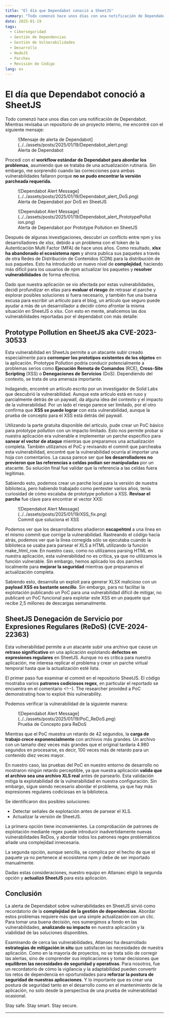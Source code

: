 ```yaml
---
title: "El día que Dependabot conoció a SheetJS"
summary: "Todo comenzó hace unos días con una notificación de Dependabot. Mientras revisaba un repositorio de un proyecto interno, me encontré con el siguiente mensaje:<figure markdown=\"span\">![Mensaje de alerta de Dependabot](../../assets/posts/2025/01/19/Dependabot_alert.png)<figcaption>Alerta de Dependabot</figcaption></figure>Procedí con el **workflow estándar de Dependabot para abordar los problemas**, asumiendo que se trataba de una actualización rutinaria. Sin embargo, me sorprendió cuando las correcciones para ambas vulnerabilidades fallaron porque **no se pudo encontrar la versión parcheada requerida**.\n\n"
date: 2025-01-19
tags:
  - Ciberseguridad
  - Gestión de Dependencias
  - Gestión de Vulnerabilidades
  - Desarrollo
  - NodeJS
  - Parches
  - Revisión de Código
lang: es
---
```


# El día que Dependabot conoció a SheetJS

Todo comenzó hace unos días con una notificación de Dependabot. Mientras revisaba un repositorio de un proyecto interno, me encontré con el siguiente mensaje:

<figure markdown="span">
  ![Mensaje de alerta de Dependabot](../../assets/posts/2025/01/19/Dependabot_alert.png)
  <figcaption>Alerta de Dependabot</figcaption>
</figure>

Procedí con el **workflow estándar de Dependabot para abordar los problemas**, asumiendo que se trataba de una actualización rutinaria. Sin embargo, me sorprendió cuando las correcciones para ambas vulnerabilidades fallaron porque **no se pudo encontrar la versión parcheada requerida.**

<!-- more -->

<figure markdown="span">
  ![Dependabot Alert Message](../../assets/posts/2025/01/19/Dependabot_alert_DoS.png)
  <figcaption>Alerta de Dependabot por DoS en SheetJS</figcaption>
</figure>
<figure markdown="span">
  ![Dependabot Alert Message](../../assets/posts/2025/01/19/Dependabot_alert_PrototypePollution.png)
  <figcaption>Alerta de Dependabot por Prototype Pollution en SheetJS</figcaption>
</figure>

Después de algunas investigaciones, descubrí un conflicto entre npm y los desarrolladores de xlsx, debido a un problema con el token de la Autenticación Multi Factor (MFA) de hace unos años. Como resultado, **xlsx ha abandonado el ecosistema npm** y ahora publica sus paquetes a través de otra Redes de Distribución de Contenidos (CDN) para la distribución de sus paquetes. Esto ha introducido un nuevo nivel de **complejidad**, haciendo más difícil para los usuarios de npm actualizar los paquetes y **resolver vulnerabilidades** de forma efectiva.

Dado que nuestra aplicación se vio afectada por estas vulnerabilidades, decidí profundizar en ellas para **evaluar el riesgo** de retrasar el parche y explorar posibles soluciones si fuera necesario, y también fue una buena excusa para escribir un artículo para el blog, un artículo que seguro puede ayudar a más de un desarrollador a decidir cómo afrontar la misma situación en SheetJS o xlsx. Con esto en mente, analicemos las dos vulnerabilidades reportadas por el dependabot con más detalle:

## Prototype Pollution en SheetJS aka CVE-2023-30533

Esta vulnerabilidad en SheetJs permite a un atacante subir creado especialmente para **corromper los prototipos existentes de los objetos** en la aplicación. Prototype Pollution podría conducir potencialmente a problemas serios como **Ejecución Remota de Comandos** (RCE), **Cross-Site Scripting** (XSS) o **Denegaciones de Servicios** (DoS). Dependiendo del contexto, se trata de una amenaza importante.

Indagando, encontré un artículo escrito por un investigador de Solid Labs que descubrió la vulnerabilidad. Aunque este artículo está en ruso y parcialmente detrás de un paywall, da alguna idea del contexto y el impacto de la vulnerabilidad. Por un lado el riesgo parece ser limitado, por el otro confirma que **XSS se puede lograr** con esta vulnerabilidad, aunque la prueba de concepto para el XSS está detrás del paywall.

Utilizando la parte gratuita disponible del artículo, pude crear un PoC básico para prototype pollution con un impacto limitado. Esto nos permite probar si nuestra aplicación era vulnerable e implementar un parche específico para **sanear el vector de ataque** mientras que preparamos una actualización completa. También utilizamos el PoC y revisando el commit que parcheaba esta vulnerabilidad, encontré que la vulnerabilidad ocurría al importar una hoja con comentarios. La causa parece ser que **los desarrolladores no previeron que las referencias a celdas podían ser manipuladas** por un atacante. Su solución final fue validar que la referencia a las celdas fuera legítimas.

Sabiendo esto, podemos crear un parche local para la versión de nuestra biblioteca, pero habiendo trabajado como pentester varios años, tenía curiosidad de cómo escalaba de prototype pollution a XSS. **Revisar el parche** fue clave para encontrar el vector XXS:

<figure markdown="span">
  ![Dependabot Alert Message](../../assets/posts/2025/01/19/XSS_fix.png)
  <figcaption>Commit que soluciona el XSS</figcaption>
</figure>

Podemos ver que los desarrolladores añadieron **escapehtml** a una línea en el mismo commit que corrige la vulnerabilidad. Rastreando el código hacia atrás, podemos ver que la línea corregida sólo se ejecutaba cuando la biblioteca se usaba para parsear el XLS a HTML utilizando la función make_html_row. En nuestro caso, como no utilizamos parsing HTML en nuestra aplicación, esta vulnerabilidad no es crítica, ya que no utilizamos la función vulnerable. Sin embargo, hemos aplicado los dos parches localmente para **mejorar la seguridad** mientras que preparamos el actualización completa.

Sabiendo esto, desarrolla un exploit para generar XLSX malicioso con un **payload XSS es bastante sencillo**. Sin embargo, para no facilitar la explotación publicando un PoC para una vulnerabilidad difícil de mitigar, no publicaré un PoC funcional para explotar este XSS en un paquete que recibe 2,5 millones de descargas semanalmente.

## SheetJS Denegación de Servicio por Expresiones Regulares (ReDoS) (CVE-2024-22363)

Esta vulnerabilidad permite a un atacante subir una archivo que cause un **retraso significativo** en una aplicación explotando **defectos en expresiones regulares** en SheetJS. Aunque no es crítica para nuestra aplicación, me interesa replicar el problema y crear un parche virtual temporal hasta que la actualización esté lista.

El primer paso fue examinar el commit en el repositorio SheetJS. El código mostraba varios **patrones codiciosos regex**, en particular el reportado se encuentra en el comentario <!--). The researcher provided a PoC demonstrating how to exploit this vulnerability.

Podemos verificar la vulnerabilidad de la siguiente manera:

<figure markdown="span">
    ![Dependabot Alert Message](../../assets/posts/2025/01/19/PoC_ReDoS.png)
  <figcaption>Prueba de Concepto para ReDoS</figcaption>
</figure>

Mientras que el PoC muestra un retardo de 42 segundos, la **carga de trabajo crece exponencialmente** con archivos más grandes. Un archivo con un tamaño diez veces más grandes que el original tardaría 4.980 segundos en procesarse, es decir, 100 veces más de retardo para un contenido diez veces mayor.

En nuestro caso, las pruebas del PoC en nuestro entorno de desarrollo no mostraron ningún retardo perceptible, ya que nuestra aplicación **valida que el archivo sea una archivo XLS real** antes de parsearlo. Esta validación mitiga la explotabilidad de la vulnerabilidad en nuestra configuración. Sin embargo, sigue siendo necesario abordar el problema, ya que hay más expresiones regulares codiciosas en la biblioteca.

Se identificaron dos posibles soluciones:

* Detectar señales de explotación antes de parsear el XLS.
* Actualizar la versión de SheetJS.

La primera opción tiene inconvenientes. La comprobación de patrones de explotación mediante regex puede introducir inadvertidamente nuevas vulnerabilidades ReDos, y abordar todos los patrones regex problemáticos añade una complejidad innecesaria.

La segunda opción, aunque sencilla, se complica por el hecho de que el paquete ya no pertenece al ecosistema npm y debe de ser importado manualmente.

Dadas estas consideraciones, nuestro equipo en Atlansec eligió la segunda opción y **actualizó SheetJS** para esta aplicación.

## Conclusión

La alerta de Dependabot sobre vulnerabilidades en SheetJS sirvió como recordatorio de la **complejidad de la gestión de dependencias**. Abordar estos problemas requiere más que una simple actualización con un clic. Para tomar una buena decisión, nos sumergimos a fondo en las vulnerabilidades, **analizando su impacto** en nuestra aplicación y la viabilidad de las soluciones disponibles.

Examinando de cerca las vulnerabilidades, Atlansec ha desarrollado **estrategias de mitigación in situ** que satisfacen las necesidades de nuestra aplicación. Como en la mayoría de proyectos, no se trata sólo de corregir las alertas, sino de comprender sus implicaciones y tomar decisiones que **equilibren las necesidades de seguridad y operativas**. Para nosotros, fue un recordatorio de cómo la vigilancia y la adaptabilidad pueden convertir los retos de dependencia en oportunidades para **reforzar la postura de seguridad de nuestras aplicaciones**. Y lo importante que es crear una postura de seguridad tanto en el desarrollo como en el mantenimiento de la aplicación, no solo desde la perspectiva de una prueba de vulnerabilidad ocasional.

Stay safe. Stay smart. Stay secure.

---